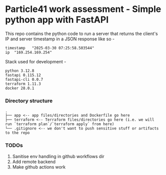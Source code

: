 # Particle41 work assessment - Simple python app with FastAPI
This repo contains the python code to run a server that returns the client's IP and server timestamp in a JSON response like so -
```
timestamp	"2025-03-30 07:25:58.503544"
ip	"169.254.169.254"
```

Stack used for development - 
```
python 3.12.8
fastapi 0.115.12
fastapi-cli 0.0.7
terraform 1.11.3
docker 28.0.1
```

### Directory structure
```
.
├── app <-- app files/directories and Dockerfile go here
├── terraform <-- Terraform files/directories go here (i.e. we will run `terraform plan`/`terraform apply` from here)
└── .gitignore <-- we don't want to push sensitive stuff or artifacts to the repo
```

### TODOs
1. Sanitise env handling in github workflows dir
2. Add remote backend
3. Make github actions work